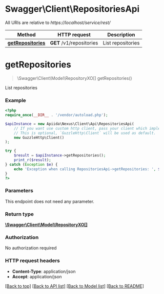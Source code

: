 # Swagger\Client\RepositoriesApi

All URIs are relative to *https://localhost/service/rest/*

Method | HTTP request | Description
------------- | ------------- | -------------
[**getRepositories**](RepositoriesApi.md#getRepositories) | **GET** /v1/repositories | List repositories


# **getRepositories**
> \Swagger\Client\Model\RepositoryXO[] getRepositories()

List repositories



### Example
```php
<?php
require_once(__DIR__ . '/vendor/autoload.php');

$apiInstance = new Apiida\Nexus\Client\Api\RepositoriesApi(
    // If you want use custom http client, pass your client which implements `GuzzleHttp\ClientInterface`.
    // This is optional, `GuzzleHttp\Client` will be used as default.
    new GuzzleHttp\Client()
);

try {
    $result = $apiInstance->getRepositories();
    print_r($result);
} catch (Exception $e) {
    echo 'Exception when calling RepositoriesApi->getRepositories: ', $e->getMessage(), PHP_EOL;
}
?>
```

### Parameters
This endpoint does not need any parameter.

### Return type

[**\Swagger\Client\Model\RepositoryXO[]**](../Model/RepositoryXO.md)

### Authorization

No authorization required

### HTTP request headers

 - **Content-Type**: application/json
 - **Accept**: application/json

[[Back to top]](#) [[Back to API list]](../../README.md#documentation-for-api-endpoints) [[Back to Model list]](../../README.md#documentation-for-models) [[Back to README]](../../README.md)

